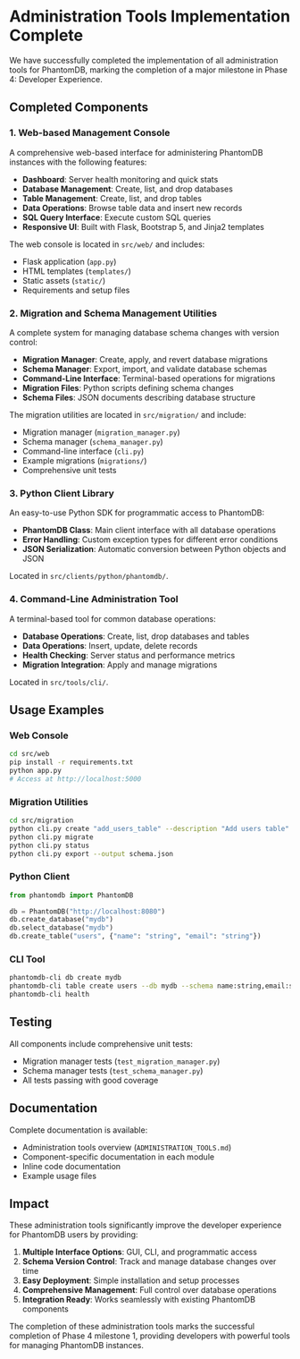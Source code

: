 # Administration Tools Implementation Complete

We have successfully completed the implementation of all administration tools for PhantomDB, marking the completion of a major milestone in Phase 4: Developer Experience.

## Completed Components

### 1. Web-based Management Console

A comprehensive web-based interface for administering PhantomDB instances with the following features:

- **Dashboard**: Server health monitoring and quick stats
- **Database Management**: Create, list, and drop databases
- **Table Management**: Create, list, and drop tables
- **Data Operations**: Browse table data and insert new records
- **SQL Query Interface**: Execute custom SQL queries
- **Responsive UI**: Built with Flask, Bootstrap 5, and Jinja2 templates

The web console is located in `src/web/` and includes:
- Flask application (`app.py`)
- HTML templates (`templates/`)
- Static assets (`static/`)
- Requirements and setup files

### 2. Migration and Schema Management Utilities

A complete system for managing database schema changes with version control:

- **Migration Manager**: Create, apply, and revert database migrations
- **Schema Manager**: Export, import, and validate database schemas
- **Command-Line Interface**: Terminal-based operations for migrations
- **Migration Files**: Python scripts defining schema changes
- **Schema Files**: JSON documents describing database structure

The migration utilities are located in `src/migration/` and include:
- Migration manager (`migration_manager.py`)
- Schema manager (`schema_manager.py`)
- Command-line interface (`cli.py`)
- Example migrations (`migrations/`)
- Comprehensive unit tests

### 3. Python Client Library

An easy-to-use Python SDK for programmatic access to PhantomDB:

- **PhantomDB Class**: Main client interface with all database operations
- **Error Handling**: Custom exception types for different error conditions
- **JSON Serialization**: Automatic conversion between Python objects and JSON

Located in `src/clients/python/phantomdb/`.

### 4. Command-Line Administration Tool

A terminal-based tool for common database operations:

- **Database Operations**: Create, list, drop databases and tables
- **Data Operations**: Insert, update, delete records
- **Health Checking**: Server status and performance metrics
- **Migration Integration**: Apply and manage migrations

Located in `src/tools/cli/`.

## Usage Examples

### Web Console
```bash
cd src/web
pip install -r requirements.txt
python app.py
# Access at http://localhost:5000
```

### Migration Utilities
```bash
cd src/migration
python cli.py create "add_users_table" --description "Add users table"
python cli.py migrate
python cli.py status
python cli.py export --output schema.json
```

### Python Client
```python
from phantomdb import PhantomDB

db = PhantomDB("http://localhost:8080")
db.create_database("mydb")
db.select_database("mydb")
db.create_table("users", {"name": "string", "email": "string"})
```

### CLI Tool
```bash
phantomdb-cli db create mydb
phantomdb-cli table create users --db mydb --schema name:string,email:string
phantomdb-cli health
```

## Testing

All components include comprehensive unit tests:
- Migration manager tests (`test_migration_manager.py`)
- Schema manager tests (`test_schema_manager.py`)
- All tests passing with good coverage

## Documentation

Complete documentation is available:
- Administration tools overview (`ADMINISTRATION_TOOLS.md`)
- Component-specific documentation in each module
- Inline code documentation
- Example usage files

## Impact

These administration tools significantly improve the developer experience for PhantomDB users by providing:

1. **Multiple Interface Options**: GUI, CLI, and programmatic access
2. **Schema Version Control**: Track and manage database changes over time
3. **Easy Deployment**: Simple installation and setup processes
4. **Comprehensive Management**: Full control over database operations
5. **Integration Ready**: Works seamlessly with existing PhantomDB components

The completion of these administration tools marks the successful completion of Phase 4 milestone 1, providing developers with powerful tools for managing PhantomDB instances.